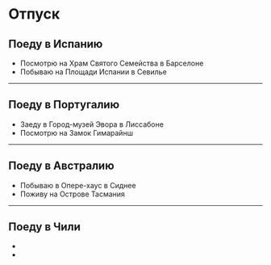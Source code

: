 # Отпуск

## Поеду в Испанию
* Посмотрю на Храм Святого Семейства в Барселоне
* Побываю на Площади Испании в Севилье
---
## Поеду в Португалию
* Заеду в Город-музей Эвора в Лиссабоне
* Посмотрю на Замок Гимарайнш
---
## Поеду в Австралию
* Побываю в Опере-хаус в Сиднее
* Поживу на Острове Тасмания
---
## Поеду в Чили
*
*